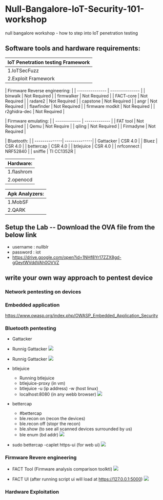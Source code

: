 # Null-Bangalore-IoT-Security-101-workshop
null bangalore workshop - how to step into IoT penetration testing  

 ## Software tools and hardware requirements:
 
|IoT Penetration testing Framework 
| ----------------------------------|
| 1.IoTSecFuzz			               |
| 2.Exploit Framework               |

| Firmware Reverse engineering:     |
| --------------- | --------------- |
| binwalk         | Not Required    |
| firmwalker      | Not Required    |
| FACT-core       | Not Required    |
| radare2         | Not Required    |
| capstone        | Not Required    |
| angr            | Not Required    |
| flawfinder      | Not Required    |
| firmware modkit | Not Required    |
| r2ghidra-dec    | Not Required    |
 

| Firmware emulating:		|
| ------------- | ------------- |
| FAT tool      | Not Required  |
| Qemu          | Not Require   |
| qiling        | Not Required  |
| Firmadyne     | Not Required  |

| Bluetooth:	         	|
| --------------| --------------|
| Gattacker     | CSR 4.0       |
| Bluez         | CSR 4.0       |
| bettercap     | CSR 4.0       |
| btlejuice     | CSR 4.0       |
| nrfconnect    | NRF52840      |
| sniffle       | TI CC1352R    |
	
|Hardware:
| -----------------------------------|
| 1.flashrom                         |
| 2.openocd                          |
	
|Apk Analyzers:
| -----------------------------------|
| 1.MobSF                            |
| 2.QARK                             |

## Setup the Lab -- Download the OVA file from the below link 

- username : nullblr
- password : iot
- <https://drive.google.com/open?id=1NHf8Yr17ZZX8gd-gGeytWVddVAh0OVVZ>

## write your own way approach to pentest device 

### Network pentesting on devices

### Embedded application
   
   <https://www.owasp.org/index.php/OWASP_Embedded_Application_Security>
    
### Bluetooth pentesting
   
  - Gattacker
  
  - Runnig Gattacker
    ![](https://github.com/V33RU/Null-Bangalore-IoT-Security-101-workshop/blob/master/null/gattacker/gattacker1.JPG)
    
  - Runnig Gattacker
    ![](https://github.com/V33RU/Null-Bangalore-IoT-Security-101-workshop/blob/master/null/gattacker/gattacker2.JPG)
    
   - btlejuice 
    
        - Running btlejuice
        - btlejuice-proxy (in vm)
        - btlejuice -u (ip address) -w (host linux)
        - localhost:8080 (in any webb browser)
    ![](https://github.com/V33RU/Null-Bangalore-IoT-Security-101-workshop/blob/master/null/btlejuice/BTLE-JUICE.png)
    
   - bettercap 
        - #bettercap
        - ble.recon on (recon the devices)
        - ble.recon off (stopr the recon)
        - ble.show (to see all scanned devices surrounded by us)
        - ble enum (bd addr)
        ![](https://github.com/V33RU/Null-Bangalore-IoT-Security-101-workshop/blob/master/null/bettercap/bettercap.png)
           
        
   - sudo bettercap -caplet https-ui (for web ui)
     ![](https://github.com/V33RU/Null-Bangalore-IoT-Security-101-workshop/blob/master/null/bettercap/Selection_003.png)
  
  
### Firmware Revere engineering
    
   - FACT Tool (Firmware analysis comparison toolkti)
     ![](https://github.com/V33RU/Null-Bangalore-IoT-Security-101-workshop/blob/master/null/firmware/Selection_003.png)
     
   - FACT UI (after running script ui will load at https://127.0.0.1:5000)
     ![](https://github.com/V33RU/Null-Bangalore-IoT-Security-101-workshop/blob/master/null/firmware/FACT-UI.png)
         
      
### Hardware Exploitation
